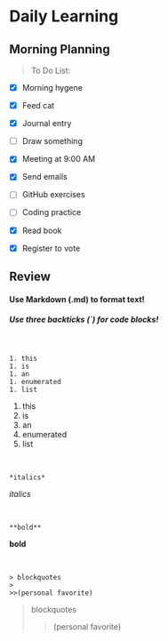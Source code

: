 # Daily Learning

## Morning Planning

> To Do List:

+ [x] Morning hygene
+ [x] Feed cat
+ [x] Journal entry
+ [ ] Draw something
+ [x] Meeting at 9:00 AM
+ [x] Send emails
+ [ ] GitHub exercises
+ [ ] Coding practice
+ [x] Read book
+ [x] Register to vote


## Review

#### Use **Markdown** (.md) to format text!

##### Use three backticks (`) for code blocks!

<br>

```
1. this
1. is
1. an
1. enumerated
1. list
```

1. this
1. is
1. an
1. enumerated
1. list

<br>

```
*italics*
```

*italics*

<br>

```
**bold**
```

**bold**

<br>

```
> blockquotes
>
>>(personal favorite)
```

> blockquotes
>
>>(personal favorite)

<br>
<br>

